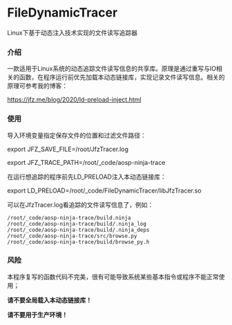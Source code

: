 # FileDynamicTracer
Linux下基于动态注入技术实现的文件读写追踪器

### 介绍

一款适用于Linux系统的动态追踪文件读写信息的共享库。原理是通过重写与IO相关的函数，在程序运行前优先加载本动态链接库，实现记录文件读写信息。相关的原理可参考我的博客：

https://jfz.me/blog/2020/ld-preload-inject.html

### 使用

导入环境变量指定保存文件的位置和过滤文件路径：

export JFZ_SAVE_FILE=/root/JfzTracer.log

export JFZ_TRACE_PATH=/root/_code/aosp-ninja-trace

在运行想追踪的程序前先LD_PRELOAD注入本动态链接库：

export LD_PRELOAD=/root/_code/FileDynamicTracer/libJfzTracer.so

可以在JfzTracer.log看追踪的文件读写信息了，例如：

```
/root/_code/aosp-ninja-trace/build.ninja
/root/_code/aosp-ninja-trace/build/.ninja_log
/root/_code/aosp-ninja-trace/build/.ninja_deps
/root/_code/aosp-ninja-trace/src/browse.py
/root/_code/aosp-ninja-trace/build/browse_py.h
```

### 风险

本程序复写的函数代码不完美，很有可能导致系统某些基本指令或程序不能正常使用；

**请不要全局载入本动态链接库！**

**请不要用于生产环境！**
